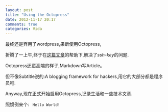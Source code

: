 ```yaml
---
layout: post
title: "Using the Octopress"
date: 2012-11-17 20:17
comments: true
categories: Vida
---
```

最终还是弃用了wordpress,果断使用Octopress,

折腾了一上午,终于在[这篇文章](https://help.github.com/articles/generating-ssh-keys)的帮助下,解决了*ssh-key*的问题.

Octopress还蛮高端的样子,Markdown写Article。

但不像Subtitle说的:A blogging framework for hackers,用它的大部分都是程序员吧.

Anyway,现在正式开始启用Octopress,记录生活和一些技术文章.

照惯例来个:
<code>
Hello World!
</code>